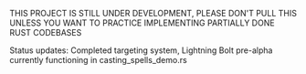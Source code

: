 THIS PROJECT IS STILL UNDER DEVELOPMENT, PLEASE DON'T PULL THIS UNLESS YOU WANT TO PRACTICE IMPLEMENTING PARTIALLY DONE RUST CODEBASES

Status updates:
Completed targeting system, Lightning Bolt pre-alpha currently functioning in casting_spells_demo.rs